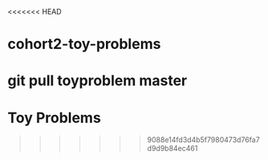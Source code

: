 <<<<<<< HEAD
# cohort2-toy-problems

 git pull toyproblem master
=======
# Toy Problems
>>>>>>> 9088e14fd3d4b5f7980473d76fa7d9d9b84ec461

